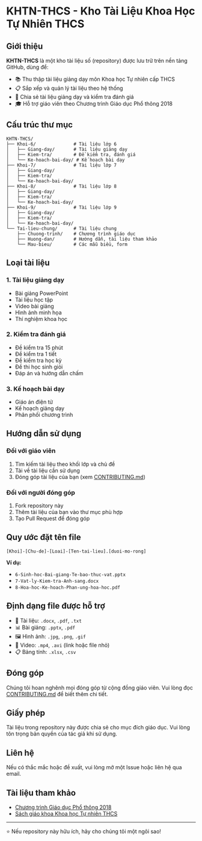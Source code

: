 # KHTN-THCS - Kho Tài Liệu Khoa Học Tự Nhiên THCS

## Giới thiệu

**KHTN-THCS** là một kho tài liệu số (repository) được lưu trữ trên nền tảng GitHub, dùng để:
- 📚 Thu thập tài liệu giảng dạy môn Khoa học Tự nhiên cấp THCS
- 📋 Sắp xếp và quản lý tài liệu theo hệ thống
- 📝 Chia sẻ tài liệu giảng dạy và kiểm tra đánh giá
- 🎓 Hỗ trợ giáo viên theo Chương trình Giáo dục Phổ thông 2018

## Cấu trúc thư mục

```
KHTN-THCS/
├── Khoi-6/              # Tài liệu lớp 6
│   ├── Giang-day/       # Tài liệu giảng dạy
│   ├── Kiem-tra/        # Đề kiểm tra, đánh giá
│   └── Ke-hoach-bai-day/ # Kế hoạch bài dạy
├── Khoi-7/              # Tài liệu lớp 7
│   ├── Giang-day/
│   ├── Kiem-tra/
│   └── Ke-hoach-bai-day/
├── Khoi-8/              # Tài liệu lớp 8
│   ├── Giang-day/
│   ├── Kiem-tra/
│   └── Ke-hoach-bai-day/
├── Khoi-9/              # Tài liệu lớp 9
│   ├── Giang-day/
│   ├── Kiem-tra/
│   └── Ke-hoach-bai-day/
└── Tai-lieu-chung/      # Tài liệu chung
    ├── Chuong-trinh/    # Chương trình giáo dục
    ├── Huong-dan/       # Hướng dẫn, tài liệu tham khảo
    └── Mau-bieu/        # Các mẫu biểu, form
```

## Loại tài liệu

### 1. Tài liệu giảng dạy
- Bài giảng PowerPoint
- Tài liệu học tập
- Video bài giảng
- Hình ảnh minh họa
- Thí nghiệm khoa học

### 2. Kiểm tra đánh giá
- Đề kiểm tra 15 phút
- Đề kiểm tra 1 tiết
- Đề kiểm tra học kỳ
- Đề thi học sinh giỏi
- Đáp án và hướng dẫn chấm

### 3. Kế hoạch bài dạy
- Giáo án điện tử
- Kế hoạch giảng dạy
- Phân phối chương trình

## Hướng dẫn sử dụng

### Đối với giáo viên
1. Tìm kiếm tài liệu theo khối lớp và chủ đề
2. Tải về tài liệu cần sử dụng
3. Đóng góp tài liệu của bạn (xem [CONTRIBUTING.md](CONTRIBUTING.md))

### Đối với người đóng góp
1. Fork repository này
2. Thêm tài liệu của bạn vào thư mục phù hợp
3. Tạo Pull Request để đóng góp

## Quy ước đặt tên file

```
[Khoi]-[Chu-de]-[Loai]-[Ten-tai-lieu].[duoi-mo-rong]
```

**Ví dụ:**
- `6-Sinh-hoc-Bai-giang-Te-bao-thuc-vat.pptx`
- `7-Vat-ly-Kiem-tra-Anh-sang.docx`
- `8-Hoa-hoc-Ke-hoach-Phan-ung-hoa-hoc.pdf`

## Định dạng file được hỗ trợ

- 📄 Tài liệu: `.docx`, `.pdf`, `.txt`
- 📊 Bài giảng: `.pptx`, `.pdf`
- 🖼️ Hình ảnh: `.jpg`, `.png`, `.gif`
- 🎥 Video: `.mp4`, `.avi` (link hoặc file nhỏ)
- 📋 Bảng tính: `.xlsx`, `.csv`

## Đóng góp

Chúng tôi hoan nghênh mọi đóng góp từ cộng đồng giáo viên. Vui lòng đọc [CONTRIBUTING.md](CONTRIBUTING.md) để biết thêm chi tiết.

## Giấy phép

Tài liệu trong repository này được chia sẻ cho mục đích giáo dục. Vui lòng tôn trọng bản quyền của tác giả khi sử dụng.

## Liên hệ

Nếu có thắc mắc hoặc đề xuất, vui lòng mở một Issue hoặc liên hệ qua email.

## Tài liệu tham khảo

- [Chương trình Giáo dục Phổ thông 2018](https://moet.gov.vn)
- [Sách giáo khoa Khoa học Tự nhiên THCS](https://nhasachgiaokhoavietnam.vn)

---

⭐ Nếu repository này hữu ích, hãy cho chúng tôi một ngôi sao!

